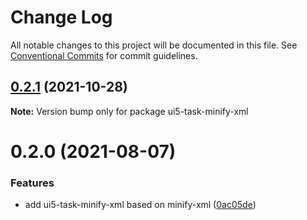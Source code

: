 # Change Log

All notable changes to this project will be documented in this file.
See [Conventional Commits](https://conventionalcommits.org) for commit guidelines.

## [0.2.1](https://github.com/ui5-community/ui5-ecosystem-showcase/compare/ui5-task-minify-xml@0.2.0...ui5-task-minify-xml@0.2.1) (2021-10-28)

**Note:** Version bump only for package ui5-task-minify-xml





# 0.2.0 (2021-08-07)


### Features

* add ui5-task-minify-xml based on minify-xml ([0ac05de](https://github.com/ui5-community/ui5-ecosystem-showcase/commit/0ac05dea4a2b5100cec01c143fec2e706db1b645))
